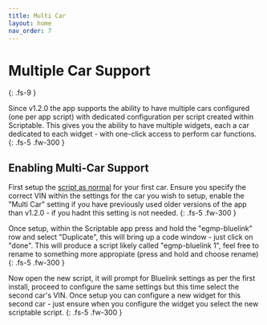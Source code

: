 ```yaml
---
title: Multi Car
layout: home
nav_order: 7
---
```


# Multiple Car Support
{: .fs-9 }

Since v1.2.0 the app supports the ability to have multiple cars configured (one per app script) with dedicated configuration per script created within Scriptable. This gives you the ability to have multiple widgets, each a car dedicated to each widget - with one-click access to perform car functions.
{: .fs-5 .fw-300 }

## Enabling Multi-Car Support

First setup the [script as normal](./install.md) for your first car. Ensure you specify the correct VIN within the settings for the car you wish to setup, enable the "Multi Car" setting if you have previously used older versions of the app than v1.2.0 - if you hadnt this setting is not needed.
{: .fs-5 .fw-300 }

Once setup, within the Scriptable app press and hold the "egmp-bluelink" row and select "Duplicate", this will bring up a code window - just click on "done". This will produce a script likely called "egmp-bluelink 1", feel free to rename to something more appropiate (press and hold and choose rename)
{: .fs-5 .fw-300 }

Now open the new script, it will prompt for Bluelink settings as per the first install, proceed to configure the same settings but this time select the second car's VIN. Once setup you can configure a new widget for this second car - just ensure when you configure the widget you select the new scriptable script.
{: .fs-5 .fw-300 }


